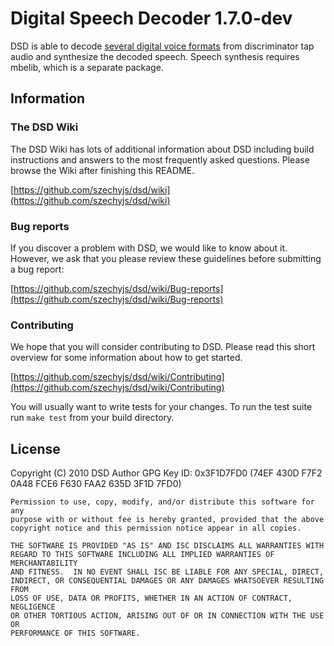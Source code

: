 # Digital Speech Decoder 1.7.0-dev
DSD is able to decode [several digital voice formats](https://github.com/szechyjs/dsd/wiki/Supported-formats) from discriminator
tap audio and synthesize  the decoded speech.  Speech
synthesis requires mbelib, which is a separate package.


## Information

### The DSD Wiki
The DSD Wiki has lots of additional information about DSD including build instructions and answers to the most frequently asked questions. Please browse the Wiki after finishing this README.

[https://github.com/szechyjs/dsd/wiki](https://github.com/szechyjs/dsd/wiki)

### Bug reports
If you discover a problem with DSD, we would like to know about it. However, we ask that you please review these guidelines before submitting a bug report:

[https://github.com/szechyjs/dsd/wiki/Bug-reports](https://github.com/szechyjs/dsd/wiki/Bug-reports)

### Contributing
We hope that you will consider contributing to DSD. Please read this short overview for some information about how to get started.

[https://github.com/szechyjs/dsd/wiki/Contributing](https://github.com/szechyjs/dsd/wiki/Contributing)

You will usually want to write tests for your changes. To run the test suite run `make test` from your build directory.

## License
Copyright (C) 2010 DSD Author
GPG Key ID: 0x3F1D7FD0 (74EF 430D F7F2 0A48 FCE6  F630 FAA2 635D 3F1D 7FD0)

    Permission to use, copy, modify, and/or distribute this software for any
    purpose with or without fee is hereby granted, provided that the above
    copyright notice and this permission notice appear in all copies.

    THE SOFTWARE IS PROVIDED "AS IS" AND ISC DISCLAIMS ALL WARRANTIES WITH
    REGARD TO THIS SOFTWARE INCLUDING ALL IMPLIED WARRANTIES OF MERCHANTABILITY
    AND FITNESS.  IN NO EVENT SHALL ISC BE LIABLE FOR ANY SPECIAL, DIRECT,
    INDIRECT, OR CONSEQUENTIAL DAMAGES OR ANY DAMAGES WHATSOEVER RESULTING FROM
    LOSS OF USE, DATA OR PROFITS, WHETHER IN AN ACTION OF CONTRACT, NEGLIGENCE
    OR OTHER TORTIOUS ACTION, ARISING OUT OF OR IN CONNECTION WITH THE USE OR
    PERFORMANCE OF THIS SOFTWARE.
